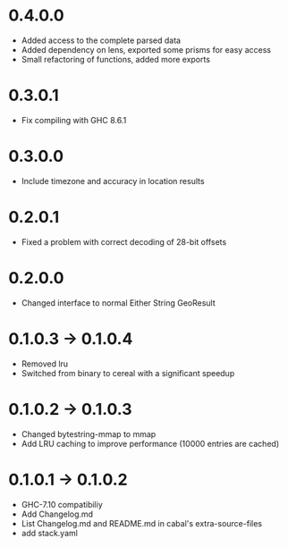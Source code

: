 # 0.4.0.0
- Added access to the complete parsed data
- Added dependency on lens, exported some prisms for easy access
- Small refactoring of functions, added more exports

# 0.3.0.1
- Fix compiling with GHC 8.6.1

# 0.3.0.0
- Include timezone and accuracy in location results

# 0.2.0.1
- Fixed a problem with correct decoding of 28-bit offsets

# 0.2.0.0
- Changed interface to normal Either String GeoResult

# 0.1.0.3 -> 0.1.0.4
- Removed lru
- Switched from binary to cereal with a significant speedup

# 0.1.0.2 -> 0.1.0.3
- Changed bytestring-mmap to mmap
- Add LRU caching to improve performance (10000 entries are cached)

# 0.1.0.1 -> 0.1.0.2

- GHC-7.10 compatibiliy
- Add Changelog.md
- List Changelog.md and README.md in cabal's extra-source-files
- add stack.yaml
